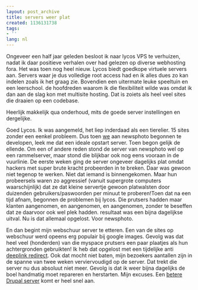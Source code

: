 ```yaml
---
layout: post_archive
title: servers weer plat
created: 1136131738
tags:
- ''
lang: nl
---
```

Ongeveer een half jaar geleden besloot ik naar lycos VPS te verhuizen, nadat ik daar positieve verhalen over had gelezen op diverse webhosting fora. Het was toen nog heel nieuw. Lycos biedt goedkope virtuele servers aan. Servers waar je dus volledige root access had en ik alles dues zo kan indelen zoals ik het graag zie. Bovendien een uitermate leuke speeltuin en een leerschool. de hoofdreden waarom ik die flexibiliteit wilde was omdat ik dan aan de slag kon met multisite hosting. Dat is zoiets als heel veel sites die draaien op een codebase.

Heerlijk makkelijk qua onderhoud, mits de goede server instellingen en dergelijke.

Goed Lycos. Ik was aangemeld, het liep inderdaad als een tierelier. 15 sites zonder een eenkel probleem. Dus toen [we](http://www.newmoon.nl/pip/index.php) aan newsphoto begonnen te developen, leek me dat een ideale opstart server. Toen begon gelijk de ellende. Om een of andere reden stond de server van newsphoto wel op een rammelserver, maar stond die blijkbar ook nog eens vooraan in de vuurlinie. De eerste weken ging de server ongeveer dagelijks plat omdat hackers met super brute kracht probeerden in te breken. Daar was gewoon niet tegenop te werken. Niet dat iemand is binnengekomen. Maar hun probeersels waren zo aggressief (vanuit supergrote computers waarschijnlijk) dat ze dat kleine servertje gewoon platwalsten door duizenden gebruikers/paswoorden per minuut te proberen!Toen dat na een tijd afnam, begonnen de problemen bij lycos. Die prutsers hadden maar klanten aangenomen, en aangenomen, en aangenomen, zonder te beseffen dat ze daarvoor ook wel plek hadden. resultaat was een bijna dagelijkse uitval. Nu is dat allemaal opgelost. Voor newsphoto.

En dan begint mijn webschuur server te etteren. Een van de sites op webschuur werd opeens erg populair bij google images. Gevolg was dat heel veel (honderden) van die myspace prutsers een paar plaatjes als hun achtergronden gebruikten! Ik heb dat opgelost met een tijdelijke anti [deeplink redirect](http://www.webschuur.com/misc/imagetheft.png). Ook dat mocht niet baten, mijn bezoekers aantallen zijn in de spanne van twee weken verviervoudigd op de server. Dat trekt die server nu dus absoluut niet meer. Gevolg is dat ik weer bijna dagelijks de boel handmatig moet repareren en herstarten. Mijn excuses. Een [betere Drupal server](http://sympal.nl "Eenvoudige kant en klare websites, met goed onderhoud en ondersteuning") komt er heel snel aan.
